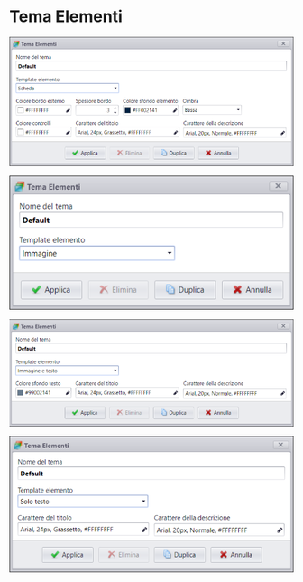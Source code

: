 # Tema Elementi

![](/img/theme_element_1.png)

![](/img/theme_element_2.png)

![](/img/theme_element_3.png)

![](/img/theme_element_4.png)
